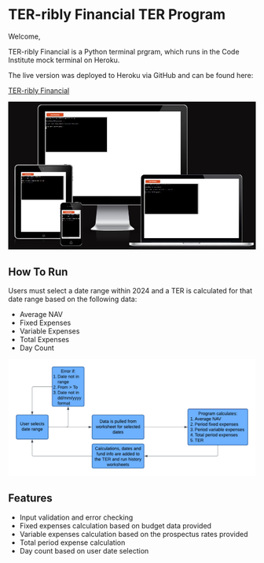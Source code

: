 # TER-ribly Financial TER Program

Welcome,

TER-ribly Financial is a Python terminal prgram, which runs in the Code Institute mock terminal on Heroku.

The live version was deployed to Heroku via GitHub and can be found here:

[TER-ribly Financial](https://ter-ribly-financial-ebc03ebd637e.herokuapp.com/)

![AmIResponsive terminal image of TER-ribly Financial responsiveness](readme/Am%20I%20Responsive.JPG)

## How To Run

Users must select a date range within 2024 and a TER is calculated for that date range based on the following data:
<ul>
    <li>Average NAV
    <li>Fixed Expenses
    <li>Variable Expenses
    <li>Total Expenses
    <li>Day Count
</ul>


![Flow Chart detailing the TER calculation process in the terminal](readme/Lucid%20Chart.png)

## Features
<ul>
    <li>Input validation and error checking
    <li>Fixed expenses calculation based on budget data provided
    <li>Variable expenses calculation based on the prospectus rates provided
    <li>Total period expense calculation
    <li>Day count based on user date selection
</ul>